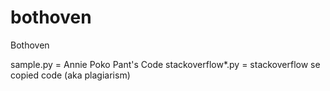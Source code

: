 # bothoven
Bothoven

sample.py = Annie Poko Pant's Code
stackoverflow*.py = stackoverflow se copied code (aka plagiarism)
